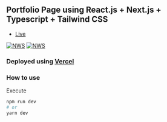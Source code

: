 ## Portfolio Page using React.js + Next.js + Typescript + Tailwind CSS

- [Live](https://hakangundogdu.com)

<a href="https://hakangundogdu.github.io/next-portfolio/">![NWS](https://github.com/hakangundogdu/easybank/raw/master/src/images/project-0-1.png)</a>
<a href="https://hakangundogdu.github.io/next-portfolio/">![NWS](https://github.com/hakangundogdu/easybank/raw/master/src/images/project-0-2.png)</a>

### Deployed using [Vercel](https://vercel.com)

### How to use

Execute

```bash
npm run dev
# or
yarn dev
```
